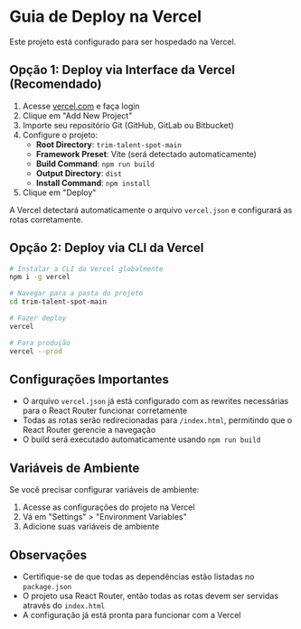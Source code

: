# Guia de Deploy na Vercel

Este projeto está configurado para ser hospedado na Vercel.

## Opção 1: Deploy via Interface da Vercel (Recomendado)

1. Acesse [vercel.com](https://vercel.com) e faça login
2. Clique em "Add New Project"
3. Importe seu repositório Git (GitHub, GitLab ou Bitbucket)
4. Configure o projeto:
   - **Root Directory**: `trim-talent-spot-main`
   - **Framework Preset**: Vite (será detectado automaticamente)
   - **Build Command**: `npm run build`
   - **Output Directory**: `dist`
   - **Install Command**: `npm install`
5. Clique em "Deploy"

A Vercel detectará automaticamente o arquivo `vercel.json` e configurará as rotas corretamente.

## Opção 2: Deploy via CLI da Vercel

```bash
# Instalar a CLI da Vercel globalmente
npm i -g vercel

# Navegar para a pasta do projeto
cd trim-talent-spot-main

# Fazer deploy
vercel

# Para produção
vercel --prod
```

## Configurações Importantes

- O arquivo `vercel.json` já está configurado com as rewrites necessárias para o React Router funcionar corretamente
- Todas as rotas serão redirecionadas para `/index.html`, permitindo que o React Router gerencie a navegação
- O build será executado automaticamente usando `npm run build`

## Variáveis de Ambiente

Se você precisar configurar variáveis de ambiente:

1. Acesse as configurações do projeto na Vercel
2. Vá em "Settings" > "Environment Variables"
3. Adicione suas variáveis de ambiente

## Observações

- Certifique-se de que todas as dependências estão listadas no `package.json`
- O projeto usa React Router, então todas as rotas devem ser servidas através do `index.html`
- A configuração já está pronta para funcionar com a Vercel

